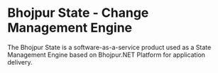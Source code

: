 # Bhojpur State - Change Management Engine
The Bhojpur State is a software-as-a-service product used as a State Management Engine based on Bhojpur.NET Platform for application delivery.
